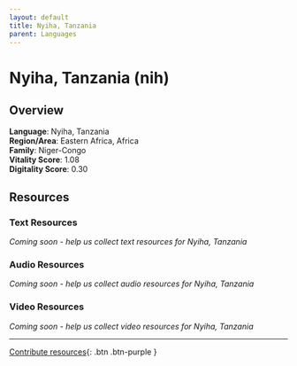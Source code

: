 ```yaml
---
layout: default
title: Nyiha, Tanzania
parent: Languages
---
```


# Nyiha, Tanzania (nih)

## Overview

**Language**: Nyiha, Tanzania  
**Region/Area**: Eastern Africa, Africa  
**Family**: Niger-Congo  
**Vitality Score**: 1.08  
**Digitality Score**: 0.30  

## Resources

### Text Resources
*Coming soon - help us collect text resources for Nyiha, Tanzania*

### Audio Resources
*Coming soon - help us collect audio resources for Nyiha, Tanzania*

### Video Resources
*Coming soon - help us collect video resources for Nyiha, Tanzania*

---

[Contribute resources](https://fairtrain.github.io/){: .btn .btn-purple }
